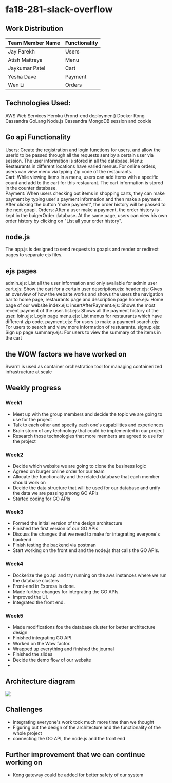 # fa18-281-slack-overflow

## Work Distribution
|Team Member Name|Functionality|
|-|-|
|Jay Parekh|Users|
|Atish Maitreya|Menu|
|Jaykumar Patel|Cart|
|Yesha Dave|Payment|
|Wen Li|Orders|

## Technologies Used:
AWS Web Services
Heroku (Frond-end deployment)
Docker
Kong
Cassandra
GoLang
Node.js
Cassandra
MongoDB
session and cookie

## Go api Functionality
  Users: Create the registration and login functions for users, and allow the userId to be passed through all the requests sent by a certain user via session. The user information is stored in all the database.
  Menu: Restaurants in different locations have varied menus. For online orders, users can view menu via typing Zip code of the restaurants.  
  Cart: While viewing items in a menu, users can add items with a specific count and add to the cart for this restaurant. The cart information is stored in the counter database.  
  Payment: When users checking out items in shopping carts, they can make payment by typing user's payment information and then make a payment. After clicking the button 'make payment', the order history will be passed to the next goapi.
  Orders: After a user make a payment, the order history is kept in the buigerOrder database. At the same page, users can view his own order history by clicking on "List all your order history".

## node.js
The app.js is designed to send requests to goapis and render or redirect pages to separate ejs files.  

## ejs pages
admin.ejs: List all the user information and only available for admin user
cart.ejs: Show the cart for a certain user
description.ejs:
header.ejs: Gives an overview of how the website works and shows the users the navigation bar to home page, restaurants page and description page
home.ejs: Home page of our website
index.ejs:
insertAfterPayment.ejs: Shows the most recent payment of the user.
list.ejs: Shows all the payment history of the user.
loin.ejs: Login page
menu.ejs: List menus for restaurants which have different zip code.
payment.ejs: For users to make a payment
search.ejs: For users to search and view more information of restuarants.
signup.ejs: Sign up page
summary.ejs: For users to view the summary of the items in the cart
## the WOW factors we have worked on
Swarm is used as container orchestration tool for managing containerized infrastructure at scale

## Weekly progress
### Week1
* Meet up with the group members and decide the topic we are going to use for the project
* Talk to each other and specify each one's capabilities and experiences
* Brain storm of any technology that could be implemented in our project
* Research those technologies that more members are agreed to use for the project

### Week2
* Decide which website we are going to clone the business logic
* Agreed on burger online order for our team
* Allocate the functionality and the related database that each member should work on
* Decide the data structure that will be used for our database and unify the data we are passing among GO APIs
* Started coding for GO APIs

### Week3
* Formed the initial version of the design architecture
* Finished the first version of our GO APIs
* Discuss the changes that we need to make for integrating everyone's backend
* Finish testing the backend via postman
* Start working on the front end and the node.js that calls the GO APIs.

### Week4
* Dockerize the go api and try running on the aws instances where we run the database clusters
* Front-end in Express is done.
* Made further changes for integrating the GO APIs.
* Improved the UI.
* Integrated the front end.

### Week5
* Made modifications foe the database cluster for better architecture design
* Finished integrating GO API.
* Worked on the Wow factor.
* Wrapped up everything and finished the journal
* Finished the slides
* Decide the demo flow of our website
*
## Architecture diagram
<img src=https://github.com/nguyensjsu/fa18-281-slack-overflow/blob/master/Architecture.png>

## Challenges
* integrating everyone's work took much more time than we thought
* Figuring out the design of the architecture and the functionality of the whole project
* connecting the GO API, the node.js and the front end

## Further improvement that we can continue working on
* Kong gateway could be added for better safety of our system
